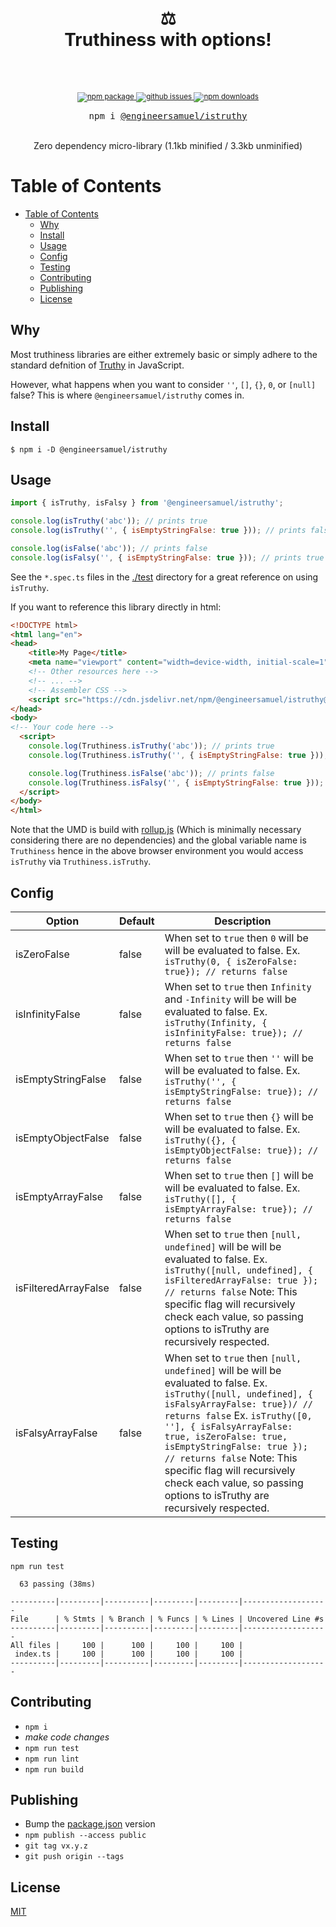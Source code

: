 <div align="center">
  <h1>
    <br/>
    ⚖️
    <br />
    Truthiness with options!
    <br />
    <br />
  </h1>
  <sup>
    <br />
    <a href="https://www.npmjs.com/package/@engineersamuel/istruthy">
       <img src="https://img.shields.io/npm/v/@engineersamuel/istruthy.svg" alt="npm package" />
    </a>
    <a href="https://github.com/engineersamuel/isTruthy/issues">
      <img src="https://img.shields.io/github/issues/engineersamuel/isTruthy" alt="github issues" />
    </a>
    <a href="https://www.npmjs.com/package/@engineersamuel/istruthy">
      <img src="https://img.shields.io/npm/dm/@engineersamuel/istruthy.svg" alt="npm downloads" />
    </a>
  </sup>
  <br />
  <pre>npm i <a href="https://www.npmjs.com/package/@engineersamuel/istruthy">@engineersamuel/istruthy</a></pre>
  <br />
  Zero dependency micro-library (1.1kb minified / 3.3kb unminified)
  <br />
</div>

# Table of Contents

- [Table of Contents](#table-of-contents)
  - [Why](#why)
  - [Install](#install)
  - [Usage](#usage)
  - [Config](#config)
  - [Testing](#testing)
  - [Contributing](#contributing)
  - [Publishing](#publishing)
  - [License](#license)

## Why

Most truthiness libraries are either extremely basic or simply adhere to the standard defnition of [Truthy](https://developer.mozilla.org/en-US/docs/Glossary/Truthy) in JavaScript.

However, what happens when you want to consider `''`, `[]`, `{}`, `0`, or `[null]` false?  This is where `@engineersamuel/istruthy` comes in.

## Install

`$ npm i -D @engineersamuel/istruthy`

## Usage

```javascript
import { isTruthy, isFalsy } from '@engineersamuel/istruthy';

console.log(isTruthy('abc')); // prints true
console.log(isTruthy('', { isEmptyStringFalse: true })); // prints false

console.log(isFalse('abc')); // prints false
console.log(isFalsy('', { isEmptyStringFalse: true })); // prints true
```

See the `*.spec.ts` files in the [./test](https://github.com/engineersamuel/isTruthy/tree/master/test) directory for a great reference on using `isTruthy`.

If you want to reference this library directly in html:

```html
<!DOCTYPE html>
<html lang="en">
<head>
    <title>My Page</title>
    <meta name="viewport" content="width=device-width, initial-scale=1">
    <!-- Other resources here -->
    <!-- ... -->
    <!-- Assembler CSS -->
    <script src="https://cdn.jsdelivr.net/npm/@engineersamuel/istruthy@1.0.0/dist/index.min.js"></script>
</head>
<body>
<!-- Your code here -->
  <script>
    console.log(Truthiness.isTruthy('abc')); // prints true
    console.log(Truthiness.isTruthy('', { isEmptyStringFalse: true })); // prints false

    console.log(Truthiness.isFalse('abc')); // prints false
    console.log(Truthiness.isFalsy('', { isEmptyStringFalse: true })); // prints true
  </script>
</body>
</html>
```

Note that the UMD is build with [rollup.js](https://rollupjs.org/) (Which is minimally necessary considering there are no dependencies) and the global variable name is `Truthiness` hence in the above browser environment you would access `isTruthy` via `Truthiness.isTruthy`.

## Config

| Option | Default | Description |
|---|---|---|
| isZeroFalse | false | When set to `true` then `0` will be will be evaluated to false. Ex. `isTruthy(0, { isZeroFalse: true}); // returns false` |
| isInfinityFalse | false | When set to `true` then `Infinity` and `-Infinity` will be will be evaluated to false. Ex. `isTruthy(Infinity, { isInfinityFalse: true}); // returns false` |
| isEmptyStringFalse | false | When set to `true` then `''` will be will be evaluated to false. Ex. `isTruthy('', { isEmptyStringFalse: true}); // returns false` |
| isEmptyObjectFalse | false | When set to `true` then `{}` will be will be evaluated to false. Ex. `isTruthy({}, { isEmptyObjectFalse: true}); // returns false` |
| isEmptyArrayFalse | false | When set to  `true` then `[]` will be will be evaluated to false. Ex. `isTruthy([], { isEmptyArrayFalse: true}); // returns false` |
| isFilteredArrayFalse | false | When set to `true` then `[null, undefined]` will be will be evaluated to false. Ex. `isTruthy([null, undefined], { isFilteredArrayFalse: true }); // returns false` Note: This specific flag will recursively check each value, so passing options to isTruthy are recursively respected. |
| isFalsyArrayFalse | false | When set to `true` then `[null, undefined]` will be will be evaluated to false. Ex. `isTruthy([null, undefined], { isFalsyArrayFalse: true})/ // returns false` Ex. `isTruthy([0, ''], { isFalsyArrayFalse: true, isZeroFalse: true, isEmptyStringFalse: true }); // returns false` Note: This specific flag will recursively check each value, so passing options to isTruthy are recursively respected. |

## Testing

`npm run test`

```text
  63 passing (38ms)

----------|---------|----------|---------|---------|-------------------
File      | % Stmts | % Branch | % Funcs | % Lines | Uncovered Line #s
----------|---------|----------|---------|---------|-------------------
All files |     100 |      100 |     100 |     100 |
 index.ts |     100 |      100 |     100 |     100 |
----------|---------|----------|---------|---------|-------------------
```

## Contributing

- `npm i`
- _make code changes_
- `npm run test`
- `npm run lint`
- `npm run build`

## Publishing

- Bump the [package.json](package.json) version
- `npm publish --access public`
- `git tag vx.y.z`
- `git push origin --tags`

## License

[MIT](./LICENSE)
